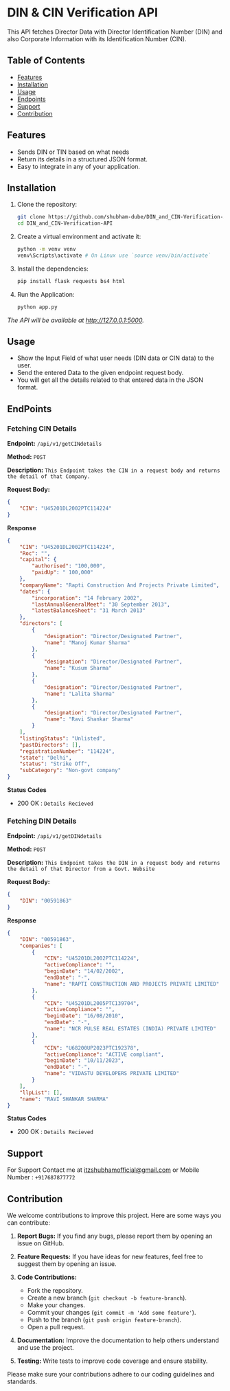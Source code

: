 # DIN & CIN Verification API

This API fetches Director Data with Director Identification Number (DIN) and also Corporate Information with its Identification Number (CIN).

## Table of Contents

- [Features](#Features)
- [Installation](#Installation)
- [Usage](#Usage)
- [Endpoints](#EndPoints)
- [Support](#Support)
- [Contribution](#Contribution)

## Features
- Sends DIN or TIN based on what needs
- Return its details in a structured JSON format.
- Easy to integrate in any of your application.

## Installation

1. Clone the repository:

   ```bash
   git clone https://github.com/shubham-dube/DIN_and_CIN-Verification-API.git
   cd DIN_and_CIN-Verification-API
   
2. Create a virtual environment and activate it:
   ```bash
   python -m venv venv
   venv\Scripts\activate # On Linux use `source venv/bin/activate`
   
3. Install the dependencies:
   ```bash
   pip install flask requests bs4 html

4. Run the Application:
   ```bash
   python app.py
 *The API will be available at http://127.0.0.1:5000.*
 
## Usage
- Show the Input Field of what user needs (DIN data or CIN data) to the user.
- Send the entered Data to the given endpoint request body.
- You will get all the details related to that entered data in the JSON format.
  
## EndPoints

### Fetching CIN Details

**Endpoint:** `/api/v1/getCINdetails`

**Method:** `POST`

**Description:** `This Endpoint takes the CIN in a request body and returns the detail of that Company.`

**Request Body:**
```json
{
    "CIN": "U45201DL2002PTC114224"
}
```
**Response**
```json
{
    "CIN": "U45201DL2002PTC114224",
    "Roc": "",
    "capital": {
        "authorised": "100,000",
        "paidUp": " 100,000"
    },
    "companyName": "Rapti Construction And Projects Private Limited",
    "dates": {
        "incorporation": "14 February 2002",
        "lastAnnualGeneralMeet": "30 September 2013",
        "latestBalanceSheet": "31 March 2013"
    },
    "directors": [
        {
            "designation": "Director/Designated Partner",
            "name": "Manoj Kumar Sharma"
        },
        {
            "designation": "Director/Designated Partner",
            "name": "Kusum Sharma"
        },
        {
            "designation": "Director/Designated Partner",
            "name": "Lalita Sharma"
        },
        {
            "designation": "Director/Designated Partner",
            "name": "Ravi Shankar Sharma"
        }
    ],
    "listingStatus": "Unlisted",
    "pastDirectors": [],
    "registrationNumber": "114224",
    "state": "Delhi",
    "status": "Strike Off",
    "subCategory": "Non-govt company"
}
```
**Status Codes**
- 200 OK : `Details Recieved`


### Fetching DIN Details

**Endpoint:** `/api/v1/getDINdetails`

**Method:** `POST`

**Description:** `This Endpoint takes the DIN in a request body and returns the detail of that Director from a Govt. Website`

**Request Body:**
```json
{
    "DIN": "00591863"
}
```
**Response**
```json
{
    "DIN": "00591863",
    "companies": [
        {
            "CIN": "U45201DL2002PTC114224",
            "activeCompliance": "",
            "beginDate": "14/02/2002",
            "endDate": "-",
            "name": "RAPTI CONSTRUCTION AND PROJECTS PRIVATE LIMITED"
        },
        {
            "CIN": "U45201DL2005PTC139704",
            "activeCompliance": "",
            "beginDate": "16/08/2010",
            "endDate": "-",
            "name": "NCR PULSE REAL ESTATES (INDIA) PRIVATE LIMITED"
        },
        {
            "CIN": "U68200UP2023PTC192378",
            "activeCompliance": "ACTIVE compliant",
            "beginDate": "10/11/2023",
            "endDate": "-",
            "name": "VIDASTU DEVELOPERS PRIVATE LIMITED"
        }
    ],
    "llpList": [],
    "name": "RAVI SHANKAR SHARMA"
}
```
**Status Codes**
- 200 OK : `Details Recieved`

## Support
For Support Contact me at itzshubhamofficial@gmail.com
or Mobile Number : `+917687877772`

## Contribution

We welcome contributions to improve this project. Here are some ways you can contribute:

1. **Report Bugs:** If you find any bugs, please report them by opening an issue on GitHub.
2. **Feature Requests:** If you have ideas for new features, feel free to suggest them by opening an issue.
3. **Code Contributions:** 
    - Fork the repository.
    - Create a new branch (`git checkout -b feature-branch`).
    - Make your changes.
    - Commit your changes (`git commit -m 'Add some feature'`).
    - Push to the branch (`git push origin feature-branch`).
    - Open a pull request.

4. **Documentation:** Improve the documentation to help others understand and use the project.
5. **Testing:** Write tests to improve code coverage and ensure stability.

Please make sure your contributions adhere to our coding guidelines and standards.
